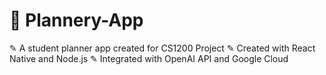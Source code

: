 # 📓 Plannery-App
✎ A student planner app created for CS1200 Project
✎ Created with React Native and Node.js
✎ Integrated with OpenAI API and Google Cloud
